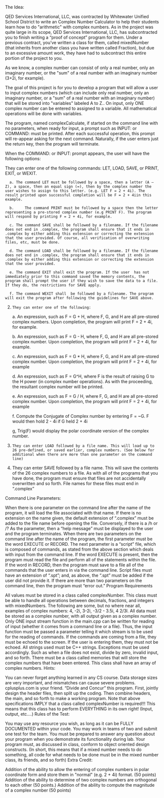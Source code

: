 The Idea:

QED Services International, LLC, was contracted by Whitewater Unified School District to write an Complex Number Calculator to help their students learn how to do "arithmetic" with complex numbers. As in the project was quite large in its scope, QED Services International, LLC, has subcontracted you to finish writing a “proof of concept” program for them. Under a previous contract, you’ve written a class for them, called mixedNumber (that inherits from another class you have written called Fraction), but due to an excessive amount work, they have had to subcontract this entire portion of the project to you.

As we know, a complex number can consist of only a real number, only an imaginary number, or the "sum" of a real number with an imaginary number (3+2i, for example).

The goal of this project is for you to develop a program that will allow a user to input  complex numbers (which can include only real number, only an imaginary number, or a "sum" of a real number with an imaginary number) that will be stored into "variables" labeled A to Z.. On input, only ONE complex number can be entered to assigned to a variable. All mathematical operations will be done with variables.

The program, named complexCalculate, if started on the command line with no parameters, when ready for input, a prompt such as INPUT: or COMMAND: must be printed. After each successful operation, this prompt will re-appear asking for the next command. Naturally, if the user enters just the return key, then the program will terminate.

When the COMMAND: or INPUT: prompt appears, the user will have the following options:

They can enter one of the following commands: LET, LOAD, SAVE, or PRINT, EXIT, or WEXIT.

      a. The command LET must be followed by a space, then a letter (A – Z), a space, then an equal sign (=), then by the complex number the user wishes to assign to this letter. (e.g. LET F = 2 + 4i). The result printed upon successful completion will be F = 2 + 4iin this example.

      b.     The command PRINT must be followed by a space then the letter representing a pre-stored complex number (e.g PRINT F). The program will respond by printing F = 2 + 4i, for example.

      c. The command SAVE shall be followed by a filename. If the filename does not end in .complex, the program shall ensure that it ends in .complex by either adding this extension or correcting the extension that the user provided. Of course, all verification of overwriting files, etc, must be done.

      d. The command LOAD shall be followed by a filename. If the filename does not end in .complex, the program shall ensure that it ends in .complex by either adding this extension or correcting the extension that the user provided.

      e. The command EXIT shall exit the program. If the user  has not immediately prior to this command saved the memory contents, the program shall prompt the user if they wish to save the data to a file. If they do, the restrictions for SAVE apply.

      f. The command WEXIT shall  be followed by a filename. The program will exit the program after following the guidelines for SAVE above.

2.     They can enter one of the following:

      a.     An expression, such as F = G + H, where F, G, and H are all pre-stored complex numbers. Upon completion, the program will print F = 2 + 4i, for example.

      b.     An expression, such as F = G - H, where F, G, and H are all pre-stored complex number. Upon completion, the program will print F = 2 + 4i, for example.

      c.     An expression, such as F = G * H, where F, G, and H are all pre-stored complex number. Upon completion, the program will print F = 2 + 4i, for example

      d.     An expression, such as F = G^H, where F is  the result of raising G to the H power (in complex number operations). As with the proceeding, the resultant complex number  will be printed.

      e.    An expression, such as F = G / H, where F, G, and H are all pre-stored complex number. Upon completion, the program will print F = 2 + 4i, for example

      f. Compute the Conjugate of Complex number by entering F = ~G. F would then hold 2 - 4i if G held 2 + 4i

      g, Trig(F) would display the polar coordinate version of the complex number. 

3.     They can enter LOAD followed by a file name. This will load up to 26 pre-defined, or saved earlier, complex numbers. (See below for additional when there are more than one parameter on the command line)

4. They can enter SAVE followed by a file name. This will save the contents of the 26 complex numbers to a file. As with all of the programs that you have done, the program must ensure that files are not accidentally overwritten and so forth. File names for these files must end in “.complex”

Command Line Parameters:

When there is one parameter on the command line after the name of the program, it will load the file associated with that name. If there is no extension on the name given, the default extension of “.complex” must be added to the file name before opening the file. Conversely, if there is a /h or /? As the parameter, then a “help message” must be displayed to the user and the program terminates.
When there are two parameters on the command line after the name of the program, the first parameter must be the word EXECUTE or RECORD. The next parameter is a “script” file, which is composed of commands, as stated from the above section which deals with input from the command line. If the word EXECUTE is present, then the program must read the file and perform all of the statements within the file. If the word in RECORD, then the program must save to a file all of the commands that the user enters in via the command line. Script files must have an extension of “.spt”; and, as above, the “.spt” must be added if the user did not provide it. 
If there are more than two parameters on the command line, then the program must “error out.”
Program Requirements

All values must be stored in a class called complexNumber. This class must be able to handle all operations between decimals, fractions, and integers with mixedNumbers. The following are some, but no where near all,  examples of complex numbers: 4, -2i, 3-2i, -3/2 - 3.5i, 4 2/3l.
All data must be stored as a complex number, with all output given as a complex number.
Only ONE input stream function in the main.cpp can be written for reading of input (whether it comes from a command line or a file). Thus, the input function must be passed a parameter telling it which stream is to be used for the reading of commands.
If the commands are coming from a file, they must be echoed to the screen. If the user is entering them, they must not be echoed.
All strings used must be C++ strings.
Exceptions must be used accordingly. Such as when a file does not exist, divide by zero, invalid input, and so forth.
There must be a class called memories that will store the complex numbers that have been entered. This class shall have an array of complex numbers.
Hints:

You can never forget anything learned in any CS course. Data storage sizes are very important, and mismatches can cause severe problems.
cplusplus.com is your friend.
“Divide and Concur” this program. First, jointly design the header files, then split up the coding. Then combine headers, the main, and so forth to make a working program.
Note that above specifications IMPLY that a class called complexNumber is required!!! This means that this class has to perform EVERYTHING in its own right! (Input, output, etc....)
Rules of the Test:

You may use any resource you wish, as long as it can be FULLY DOCUMENTED within your code.
You may work in teams of two and submit one test for the team.
You must be prepared to answer any question about your program when you demonstrate its functionality during lab.
Your program must, as discussed in class, conform to object oriented design constructs. (In short, this means that if a mixed number needs to do something, all code for what needs to be done must be in the mixed number class, its friends,  and so forth)
Extra Credit:

Addition of the ability to allow the entering of complex numbers in polar coordinate form and store them in "normal" (e.g. 2 + 4i) format. (50 points)
Addition of the ability to determine of two complex numbers are orthogonal to each other (50 points.)
Addition of the ability to compute the  magnitude of a complex number (50 points)
